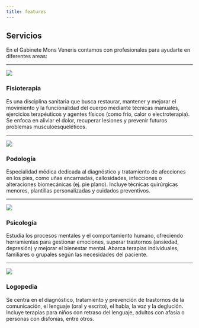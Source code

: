 ```yaml
---
title: features
---
```

## Servicios

En el Gabinete Mons Veneris contamos con profesionales para ayudarte en diferentes areas:

---
![](img/icons/material-symbols/200/rounded/fisio.svg)
### Fisioterapia

Es una disciplina sanitaria que busca restaurar, mantener y mejorar el movimiento y la funcionalidad del cuerpo mediante técnicas manuales, ejercicios terapéuticos y agentes físicos (como frío, calor o electroterapia). Se enfoca en aliviar el dolor, recuperar lesiones y prevenir futuros problemas musculoesqueléticos.

---

![](img/icons/material-symbols/200/rounded/podologia.svg)
### Podología

Especialidad médica dedicada al diagnóstico y tratamiento de afecciones en los pies, como uñas encarnadas, callosidades, infecciones o alteraciones biomecánicas (ej. pie plano). Incluye técnicas quirúrgicas menores, plantillas personalizadas y cuidados preventivos.

---

![](img/icons/material-symbols/200/rounded/psicologia.svg)
### Psicología

Estudia los procesos mentales y el comportamiento humano, ofreciendo herramientas para gestionar emociones, superar trastornos (ansiedad, depresión) y mejorar el bienestar mental. Abarca terapias individuales, familiares o grupales según las necesidades del paciente.

---

![](img/icons/material-symbols/200/rounded/logopedia.svg)
### Logopedia

Se centra en el diagnóstico, tratamiento y prevención de trastornos de la comunicación, el lenguaje (oral y escrito), el habla, la voz y la deglución. Incluye terapias para niños con retraso del lenguaje, adultos con afasia o personas con disfonías, entre otros.